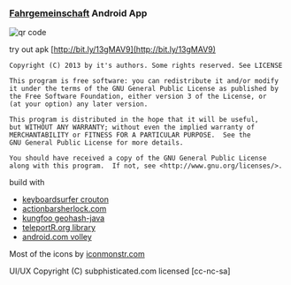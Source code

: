 ### [Fahrgemeinschaft](http://fahrgemeinschaft.de) Android App
![qr code](http://chart.apis.google.com/chart?chs=200x200&cht=qr&chld=|1&chl=http%3A%2F%2Fbit.ly%2F13gMAV9)

try out apk [http://bit.ly/13gMAV9](http://bit.ly/13gMAV9)

    Copyright (C) 2013 by it's authors. Some rights reserved. See LICENSE

    This program is free software: you can redistribute it and/or modify
    it under the terms of the GNU General Public License as published by
    the Free Software Foundation, either version 3 of the License, or
    (at your option) any later version.

    This program is distributed in the hope that it will be useful,
    but WITHOUT ANY WARRANTY; without even the implied warranty of
    MERCHANTABILITY or FITNESS FOR A PARTICULAR PURPOSE.  See the
    GNU General Public License for more details.

    You should have received a copy of the GNU General Public License
    along with this program.  If not, see <http://www.gnu.org/licenses/>.


build with 
* [keyboardsurfer crouton](https://github.com/keyboardsurfer/Crouton)
* [actionbarsherlock.com](http://actionbarsherlock.com)
* [kungfoo geohash-java](https://github.com/kungfoo/geohash-java)
* [teleportR.org library](https://github.com/teleportR/android-library)
* [android.com volley](https://android.googlesource.com/platform/frameworks/volley)


Most of the icons by [iconmonstr.com](http://iconmonstr.com)

UI/UX Copyright (C) subphisticated.com licensed [cc-nc-sa]
